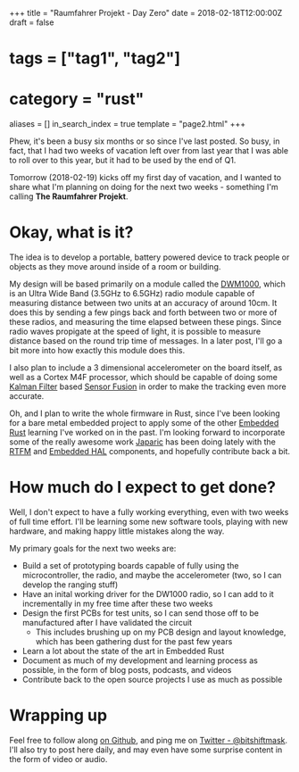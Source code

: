 +++
title = "Raumfahrer Projekt - Day Zero"
date = 2018-02-18T12:00:00Z
draft = false
# tags = ["tag1", "tag2"]
# category = "rust"
aliases = []
in_search_index = true
template = "page2.html"
+++

Phew, it's been a busy six months or so since I've last posted. So busy, in fact, that I had two weeks of vacation left over from last year that I was able to roll over to this year, but it had to be used by the end of Q1.

Tomorrow (2018-02-19) kicks off my first day of vacation, and I wanted to share what I'm planning on doing for the next two weeks - something I'm calling **The Raumfahrer Projekt**.

# Okay, what is it?

The idea is to develop a portable, battery powered device to track people or objects as they move around inside of a room or building.

My design will be based primarily on a module called the [DWM1000](https://www.decawave.com/products/dwm1000-module), which is an Ultra Wide Band (3.5GHz to 6.5GHz) radio module capable of measuring distance between two units at an accuracy of around 10cm. It does this by sending a few pings back and forth between two or more of these radios, and measuring the time elapsed between these pings. Since radio waves propigate at the speed of light, it is possible to measure distance based on the round trip time of messages. In a later post, I'll go a bit more into how exactly this module does this.

I also plan to include a 3 dimensional accelerometer on the board itself, as well as a Cortex M4F processor, which should be capable of doing some [Kalman Filter](http://blog.tkjelectronics.dk/2012/09/a-practical-approach-to-kalman-filter-and-how-to-implement-it/) based [Sensor Fusion](https://en.wikipedia.org/wiki/Sensor_fusion) in order to make the tracking even more accurate.

Oh, and I plan to write the whole firmware in Rust, since I've been looking for a bare metal embedded project to apply some of the other [Embedded](https://github.com/jamesmunns/nrf52dk-sys) [Rust](https://github.com/jamesmunns/teensy3-rs) learning I've worked on in the past. I'm looking forward to incorporate some of the really awesome work [Japaric](http://blog.japaric.io/) has been doing lately with the [RTFM](https://github.com/japaric/cortex-m-rtfm) and [Embedded HAL](https://github.com/japaric/embedded-hal) components, and hopefully contribute back a bit.

# How much do I expect to get done?

Well, I don't expect to have a fully working everything, even with two weeks of full time effort. I'll be learning some new software tools, playing with new hardware, and making happy little mistakes along the way.

My primary goals for the next two weeks are:

* Build a set of prototyping boards capable of fully using the microcontroller, the radio, and maybe the accelerometer (two, so I can develop the ranging stuff)
* Have an inital working driver for the DW1000 radio, so I can add to it incrementally in my free time after these two weeks
* Design the first PCBs for test units, so I can send those off to be manufactured after I have validated the circuit
    * This includes brushing up on my PCB design and layout knowledge, which has been gathering dust for the past few years
* Learn a lot about the state of the art in Embedded Rust
* Document as much of my development and learning process as possible, in the form of blog posts, podcasts, and videos
* Contribute back to the open source projects I use as much as possible

# Wrapping up

Feel free to follow along [on Github](https://github.com/jamesmunns/raumfahrer), and ping me on [Twitter - @bitshiftmask](https://twitter.com/bitshiftmask). I'll also try to post here daily, and may even have some surprise content in the form of video or audio.
